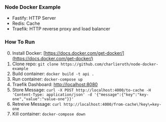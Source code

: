 ### Node Docker Example

- Fastify: HTTP Server
- Redis: Cache
- Traefik: HTTP reverse proxy and load balancer

### How To Run

0. Install Docker: [https://docs.docker.com/get-docker/](https://docs.docker.com/get-docker/)
1. Clone repo: `git clone https://github.com/charlieroth/node-docker-example`
2. Build container: `docker build -t api .`
3. Run container: `docker-compose up`
3. Traefik Dashboard: [http://localhost:8080](http://localhost:8080)
3. Store Message: `curl -X POST http://localhost:4000/to-cache -H 'Content-Type: application/json' -d '{"message":{"key":"key-one","value":"value-one"}}'`
3. Retreive Message: `curl http://localhost:4000/from-cache\?key\=key-one`
4. Kill container: `docker-compose down`
